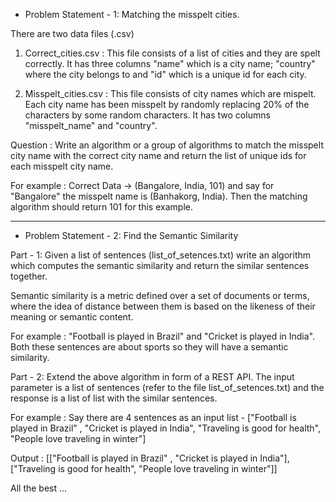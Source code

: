* Problem Statement - 1: Matching the misspelt cities.

There are two data files (.csv)
1. Correct_cities.csv : This file consists of a list of cities and they are spelt correctly. It has three columns "name" which is a city name; "country" where the city belongs to and "id" which is a unique id for each city.

2. Misspelt_cities.csv : This file consists of city names which are mispelt. Each city name has been misspelt by randomly replacing 20% of the characters by some random characters. It has two columns "misspelt_name" and "country".

Question : Write an algorithm or a group of algorithms to match the misspelt city name with the correct city name and return the list of unique ids for each misspelt city name.

For example : Correct Data -> (Bangalore, India, 101) and say for "Bangalore" the misspelt name is (Banhakorg, India). Then the matching algorithm should return 101 for this example.

-----------------------------------------------------------------------------------------

* Problem Statement - 2: Find the Semantic Similarity

Part - 1:
Given a list of sentences (list_of_setences.txt) write an algorithm which computes the semantic similarity and return the similar sentences together.

Semantic similarity is a metric defined over a set of documents or terms, where the idea of distance between them is based on the likeness of their meaning or semantic content.

For example : "Football is played in Brazil" and "Cricket is played in India". Both these sentences are about sports so they will have a semantic similarity.

Part - 2:
Extend the above algorithm in form of a REST API. The input parameter is a list of sentences (refer to the file list_of_setences.txt) and the response is a list of list with the similar sentences. 

For example : Say there are 4 sentences as an input list - 
["Football is played in Brazil" ,
"Cricket is played in India",
"Traveling is good for health",
"People love traveling in winter"]

Output : [["Football is played in Brazil" , "Cricket is played in India"], ["Traveling is good for health", "People love traveling in winter"]]


All the best ...